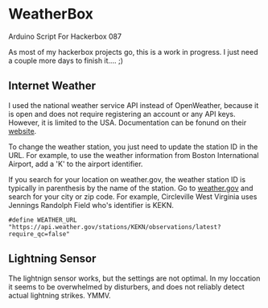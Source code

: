 # WeatherBox
Arduino Script For Hackerbox 087

As most of my hackerbox projects go, this is a work in progress.  I just need a couple more days to finish it.... ;)

## Internet Weather
I used the national weather service API instead of OpenWeather, because it is open and does not require registering an account or any API keys.  However, it is limited to the USA.  Documentation can be fonund on their [website](https://www.weather.gov/documentation/services-web-api#/default/alerts_active).

To change the weather station, you just need to update the station ID in the URL.  For example, to use the weather information from Boston International Airport, add a 'K' to the airport identifier.

If you search for your location on weather.gov, the weather station ID is typically in parenthesis by the name of the station.  Go to [weather.gov](weather.gov) and search for your city or zip code.  For example, Circleville West Virginia uses Jennings Randolph Field who's identifier is KEKN.
```
#define WEATHER_URL "https://api.weather.gov/stations/KEKN/observations/latest?require_qc=false"
```

## Lightning Sensor
The lightnign sensor works, but the settings are not optimal.  In my loccation it seems to be overwhelmed by disturbers, and does not reliably detect actual lightning strikes.  YMMV.
